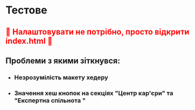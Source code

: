 <h1>Тестове</h1>

<h2 style="color:red" >🚨 Налаштовувати не потрібно, просто відкрити index.html 🚨</h2>
<h2>Проблеми з якими зіткнувся:</h2>
<ul>

  <li> <h3>Незрозумілість макету хедеру</h3> </li>
  <li> <h3>Значення хеш кнопок на секціях "Центр кар'єри" та "Експертна спільнота
"</h3> </li>
  
</ul>


